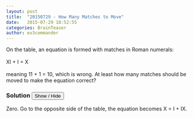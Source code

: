 ```yaml
---
layout: post
title:  "20150729 - How Many Matches to Move"
date:   2015-07-29 18:52:55
categories: BrainTeaser
author: ev3commander
---
```


On the table, an equation is formed with matches in Roman numerals: <br><br>
XI + I = X
<br><br>
meaning 11 + 1 = 10, which is wrong. At least how many matches should be moved to make the equation correct?

### Solution <button>Show / Hide</button>

<solution>
Zero. Go to the opposite side of the table, the equation becomes X = I + IX.
</solution>

